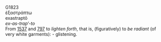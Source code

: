 G1823  
ἐξαστράπτω  
exastraptō  
*ex-as-trap‘-to*  
From [1537](g1537) and [797](g0797) to *lighten* *forth*, that is,
(figuratively) to *be* *radiant* (of very white garments): -
glistening.  
